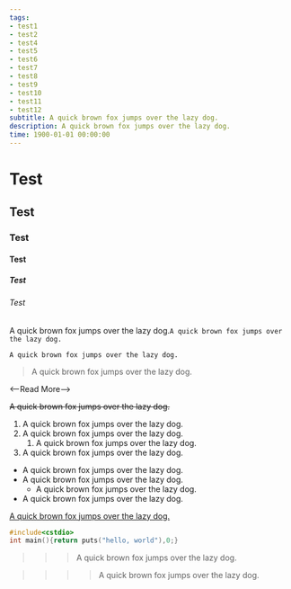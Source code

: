 ```yaml
---
tags: 
- test1
- test2
- test4
- test5
- test6
- test7
- test8
- test9
- test10
- test11
- test12
subtitle: A quick brown fox jumps over the lazy dog.
description: A quick brown fox jumps over the lazy dog.
time: 1900-01-01 00:00:00
---
```


# Test
## Test
### Test
#### Test
##### Test
###### Test

A quick brown fox jumps over the lazy dog.`A quick brown fox jumps over the lazy dog.`

```
A quick brown fox jumps over the lazy dog.
```

>A quick brown fox jumps over the lazy dog.

<--Read More-->

~~A quick brown fox jumps over the lazy dog.~~

1. A quick brown fox jumps over the lazy dog.
1. A quick brown fox jumps over the lazy dog.
    1. A quick brown fox jumps over the lazy dog.
1. A quick brown fox jumps over the lazy dog.

- A quick brown fox jumps over the lazy dog.
- A quick brown fox jumps over the lazy dog.
    - A quick brown fox jumps over the lazy dog.
- A quick brown fox jumps over the lazy dog.

[A quick brown fox jumps over the lazy dog.](#)

```cpp
#include<cstdio>
int main(){return puts("hello, world"),0;}
```

>>> A quick brown fox jumps over the lazy dog.

>>>> A quick brown fox jumps over the lazy dog.

